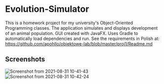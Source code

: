 # Evolution-Simulator
This is a homework project for my university's Object-Oriented Programming classes. The application simulates and displays development of an animal population. GUI created with JavaFX. Uses Gradle to automatically load dependencies and run. See the requirements in Polish at: https://github.com/apohllo/obiektowe-lab/blob/master/proj1/Readme.md

## Screenshots
![Screenshot from 2021-08-31 10-41-43](https://user-images.githubusercontent.com/54529536/131471388-41b7d6f0-ebfe-4030-addd-7ad451ef7655.png)
![Screenshot from 2021-08-31 10-42-24](https://user-images.githubusercontent.com/54529536/131471469-a02e2095-d850-4ce9-9aae-db80c70ebbde.png)
